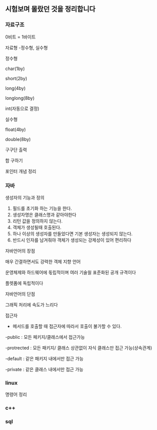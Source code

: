 ## 시험보며 몰랐던 것을 정리합니다

### 자료구조
0비트 = 1바이트

자료형 -정수형, 실수형

정수형

char(1by)

short(2by)

long(4by)

longlong(8by)

int(자동으로 결정)

실수형

float(4by)

double(8by)

구구단 출력

합 구하기

포인터 개념 정리



### 자바
생성자의 기능과 정의

1. 필드를 초기화 하는 기능을 한다.
2. 생성자명은 클래스명과 같아야한다
3. 리턴 값을 정의하지 않는다.
4. 객체가 생성될때 호출된다.
5. 하나 이상의 생성자를 만들었다면 기본 생성자는 생성되지 않는다.
6. 반드시 인자를 남겨줘야 객체가 생성되는 강제성이 있어 편리하다

자바언어의 장점


매우 간결하면서도 강력한 객체 지향 언어

운영체제와 하드웨어에 돇립적이며 여러 기술읠 표준화된 공개 규격이다

플렛폼에 독립적이다


자바언어의 단점

그래픽 처리에 속도가 느리다

접근자

- 메서드를 호출할 때 접근자에 따라서 호출이 불가할 수 있다.

-public : 모든 페키지/클래스에서 접근가능

-protrected : 모든 패키지/ 클래스 상관없이 자식 클래스만 접근 가능(상속관계)

-default : 같은 패키지 내에서만 접근 가능

-private : 같은 클래스 내에서만 접근 가능

### linux

명령어 정리


### c++


### sql
